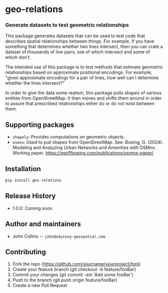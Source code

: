 
# geo-relations

### Generate datasets to test geometric relationships
	
This package generates datasets that can be used to test code that 
describes spatial relationships between things. 
For example, if you have something that determines whether two lines intersect,
then you can crate a dataset of thousands of line pairs, soe of which intersect and
some of which don't. 

The intended use of this package is to test methods that estimate
geometric relationships based on approximate positional encodings. 
For example, "given approximate encodings for a pair of lines,
how well can I determine whether the lines intersect?"

In order to give the data some realism, this package pulls shapes of 
various entities from OpenStreetMap. It then moves and shifts them
around in order to assure that prescribed relationships either
do or  do not exist between them.


## Supporting packages

* `shapely`: Provides computations on geometric objects.
* `osmnx`: Used to pull shapes from OpenStreetMap. See: Boeing, G. (2024). Modeling and Analyzing Urban Networks and Amenities with OSMnx. Working paper. https://geoffboeing.com/publications/osmnx-paper/

## Installation

```python
pip install geo-relations
```

## Release History

* 1.0.0: Coming soon

## Author and maintainers

* John Collins -- `john@odyssey-geospatial.com`

## Contributing

1. Fork the repo (https://github.com/yourname/yourproject/fork)
2. Create your feature branch (git checkout -b feature/fooBar)
3. Commit your changes (git commit -am 'Add some fooBar')
4. Push to the branch (git push origin feature/fooBar)
5. Create a new Pull Request
